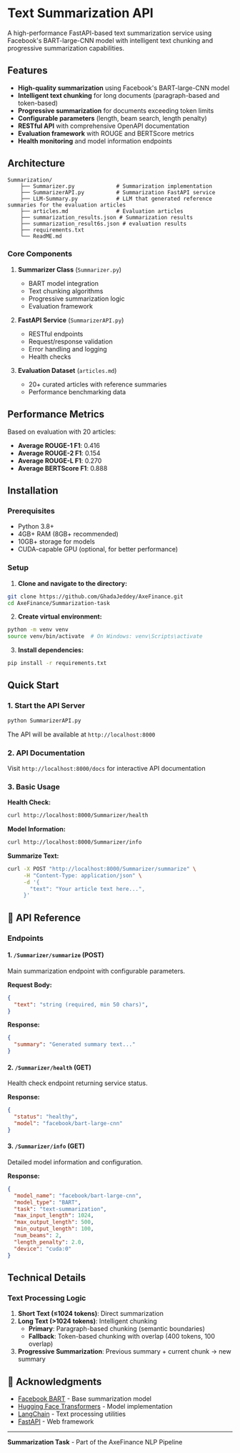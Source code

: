 # Text Summarization API

A high-performance FastAPI-based text summarization service using Facebook's BART-large-CNN model with intelligent text chunking and progressive summarization capabilities.

##  Features

- **High-quality summarization** using Facebook's BART-large-CNN model
- **Intelligent text chunking** for long documents (paragraph-based and token-based)
- **Progressive summarization** for documents exceeding token limits
- **Configurable parameters** (length, beam search, length penalty)
- **RESTful API** with comprehensive OpenAPI documentation
- **Evaluation framework** with ROUGE and BERTScore metrics
- **Health monitoring** and model information endpoints

##  Architecture

```text
Summarization/
    ├── Summarizer.py             # Summarization implementation
    ├── SummarizerAPI.py          # Summarization FastAPI service
    ├── LLM-Summary.py            # LLM that generated reference summaries for the evaluation articles
    ├── articles.md               # Evaluation articles
    ├── summarization_results.json # Summarization results
    ├── summarization_result6s.json # evaluation results 
    ├── requirements.txt 
    └── ReadME.md
```
### Core Components

1. **Summarizer Class** (`Summarizer.py`)
   - BART model integration
   - Text chunking algorithms
   - Progressive summarization logic
   - Evaluation framework

2. **FastAPI Service** (`SummarizerAPI.py`)
   - RESTful endpoints
   - Request/response validation
   - Error handling and logging
   - Health checks

3. **Evaluation Dataset** (`articles.md`)
   - 20+ curated articles with reference summaries
   - Performance benchmarking data

##  Performance Metrics

Based on evaluation with 20 articles:

- **Average ROUGE-1 F1**: 0.416
- **Average ROUGE-2 F1**: 0.154  
- **Average ROUGE-L F1**: 0.270
- **Average BERTScore F1**: 0.888


##  Installation

### Prerequisites
- Python 3.8+
- 4GB+ RAM (8GB+ recommended)
- 10GB+ storage for models
- CUDA-capable GPU (optional, for better performance)

### Setup

1. **Clone and navigate to the directory:**
```bash
git clone https://github.com/GhadaJeddey/AxeFinance.git
cd AxeFinance/Summarization-task
```

2. **Create virtual environment:**
```bash
python -m venv venv
source venv/bin/activate  # On Windows: venv\Scripts\activate
```

3. **Install dependencies:**
```bash
pip install -r requirements.txt
```

##  Quick Start

### 1. Start the API Server
```bash
python SummarizerAPI.py
```
The API will be available at `http://localhost:8000`

### 2. API Documentation
Visit `http://localhost:8000/docs` for interactive API documentation

### 3. Basic Usage

**Health Check:**
```bash
curl http://localhost:8000/Summarizer/health
```

**Model Information:**
```bash
curl http://localhost:8000/Summarizer/info
```

**Summarize Text:**
```bash
curl -X POST "http://localhost:8000/Summarizer/summarize" \
     -H "Content-Type: application/json" \
     -d '{
       "text": "Your article text here...",
     }'
```

## 📡 API Reference

### Endpoints

#### 1. `/Summarizer/summarize` (POST)
Main summarization endpoint with configurable parameters.

**Request Body:**
```json
{
  "text": "string (required, min 50 chars)",
}
```

**Response:**
```json
{
  "summary": "Generated summary text..."
}
```

#### 2. `/Summarizer/health` (GET)
Health check endpoint returning service status.

**Response:**
```json
{
  "status": "healthy",
  "model": "facebook/bart-large-cnn"
}
```

#### 3. `/Summarizer/info` (GET)
Detailed model information and configuration.

**Response:**
```json
{
  "model_name": "facebook/bart-large-cnn",
  "model_type": "BART",
  "task": "text-summarization",
  "max_input_length": 1024,
  "max_output_length": 500,
  "min_output_length": 100,
  "num_beams": 2,
  "length_penalty": 2.0,
  "device": "cuda:0"
}
```

##  Technical Details

### Text Processing Logic

1. **Short Text (≤1024 tokens)**: Direct summarization
2. **Long Text (>1024 tokens)**: Intelligent chunking
   - **Primary**: Paragraph-based chunking (semantic boundaries)
   - **Fallback**: Token-based chunking with overlap (400 tokens, 100 overlap)
3. **Progressive Summarization**: Previous summary + current chunk → new summary


## 🙏 Acknowledgments

- [Facebook BART](https://arxiv.org/abs/1910.13461) - Base summarization model
- [Hugging Face Transformers](https://github.com/huggingface/transformers) - Model implementation
- [LangChain](https://github.com/hwchase17/langchain) - Text processing utilities
- [FastAPI](https://github.com/tiangolo/fastapi) - Web framework


---

**Summarization Task** - Part of the AxeFinance NLP Pipeline
